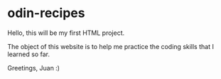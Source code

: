 # odin-recipes
Hello, this will be my first HTML project.

The object of this website is to help me practice the coding skills that I learned so far.

Greetings, Juan :)

